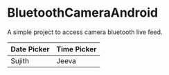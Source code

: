 # BluetoothCameraAndroid
A simple project to access camera bluetooth live feed.

Date Picker | Time Picker
---- | ----
Sujith | Jeeva
